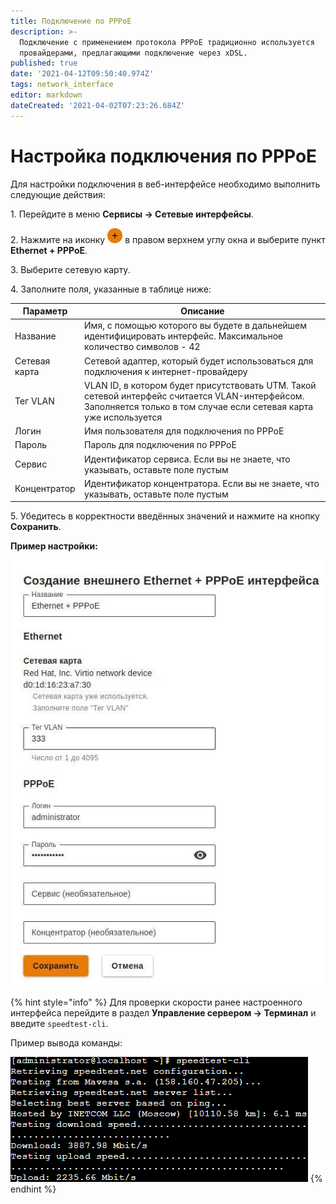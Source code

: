 ```yaml
---
title: Подключение по PPPoE
description: >-
  Подключение с применением протокола PPPoE традиционно используется
  провайдерами, предлагающими подключение через xDSL.
published: true
date: '2021-04-12T09:50:40.974Z'
tags: network_interface
editor: markdown
dateCreated: '2021-04-02T07:23:26.684Z'
---
```


# Настройка подключения по PPPoE

Для настройки подключения в веб-интерфейсе необходимо выполнить следующие действия:

1\. Перейдите в меню **Сервисы -> Сетевые интерфейсы**.&#x20;

2\. Нажмите на иконку ![ok\_with\_icon.png](/.gitbook/assets/ok-with-icon.png) в правом верхнем углу окна и выберите пункт **Ethernet + PPPoE**.

3\. Выберите сетевую карту.&#x20;

4\. Заполните поля, указанные в таблице ниже:

| Параметр      | Описание                                                                                                                                                             |
| ------------- | -------------------------------------------------------------------------------------------------------------------------------------------------------------------- |
| Название      | Имя, с помощью которого вы будете в дальнейшем идентифицировать интерфейс. Максимальное количество символов - 42                                                     |
| Сетевая карта | Сетевой адаптер, который будет использоваться для подключения к интернет-провайдеру                                                                                  |
| Тег VLAN      | VLAN ID, в котором будет присутствовать UTM. Такой сетевой интерфейс считается VLAN-интерфейсом. Заполняется только в том случае если сетевая карта уже используется |
| Логин         | Имя пользователя для подключения по PPPoE                                                                                                                            |
| Пароль        | Пароль для подключения по PPPoE                                                                                                                                      |
| Сервис        | Идентификатор сервиса. Если вы не знаете, что указывать, оставьте поле пустым                                                                                        |
| Концентратор  | Идентификатор концентратора. Если вы не знаете, что указывать, оставьте поле пустым                                                                                  |

5\. Убедитесь в корректности введённых значений и нажмите на кнопку **Сохранить**.

**Пример настройки:**

![](/.gitbook/assets/ethernet+pppoe.jpg)

{% hint style="info" %}
Для проверки скорости ранее настроенного интерфейса перейдите в раздел **Управление сервером -> Терминал** и введите `speedtest-cli`. 

Пример вывода команды:

![](/.gitbook/assets/ethernet-connection3.png)
{% endhint %}
